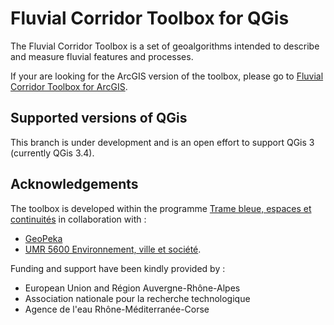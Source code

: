# Fluvial Corridor Toolbox for QGis

The Fluvial Corridor Toolbox is a set of geoalgorithms intended to describe and measure fluvial features and processes.

If your are looking for the ArcGIS version of the toolbox,
please go to [Fluvial Corridor Toolbox for ArcGIS](https://github.com/EVS-GIS/Fluvial-Corridor-Toolbox-ArcGIS).

## Supported versions of QGis

This branch is under development and is an open effort to support QGis 3 (currently QGis 3.4).

## Acknowledgements

The toolbox is developed within the programme [Trame bleue, espaces et continuités](https://www.tramebleue.fr/)
in collaboration with :

* [GeoPeka](http://www.geopeka.com)
* [UMR 5600 Environnement, ville et société](http://umr5600.cnrs.fr/fr/accueil/).

Funding and support have been kindly provided by :

* European Union and Région Auvergne-Rhône-Alpes
* Association nationale pour la recherche technologique
* Agence de l'eau Rhône-Méditerranée-Corse
